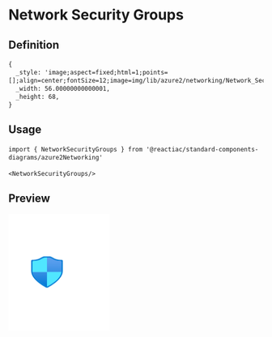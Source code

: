 # Network Security Groups

## Definition

```
{
  _style: 'image;aspect=fixed;html=1;points=[];align=center;fontSize=12;image=img/lib/azure2/networking/Network_Security_Groups.svg;strokeColor=none;',
  _width: 56.00000000000001,
  _height: 68,
}
```

## Usage

```
import { NetworkSecurityGroups } from '@reactiac/standard-components-diagrams/azure2Networking'

<NetworkSecurityGroups/>
```

## Preview

<img src="./network-security-groups.png" width="200"/>
